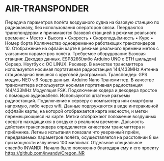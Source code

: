 # AIR-TRANSPONDER
Передача параметров полёта воздушного судна на базовую станцию по радиоканалу, без использования операторов связи. 
Пеердаются транспондером и принимаются базовой станцией в режиме реального времени: 
  •	Место
  •	Высота
  •	Скорость
  •	Скороподъёмность
  •	Курс
  •	Номер борта
Колличество одновременно работающих транспондеров 10.
Отображение на офлайн карте в режиме реального времени меток с указанием параметров полёта.
Требуемое оборудование
  Базовая станция:
    Декодер данных. ESP8266(либо Arduino UNO с ETH шильдом)
    Сервер. Ноутбук с ОС LINUX.
    Ресивер. В качестве трансмиттера используется носимая портативная радиостанция 144/433MHz
    Антенна стационарная внешняя с круговой диаграммой. 
  Транспондер:
    GPS модуль NEO v.6
    Кодер данных. Arduino Nano
    Трансмиттер. В качестве трансмиттера используется носимая портативная радиостанция 144/433MHz
Модуляция FSK.
Подключение кодера и декодера простое с помощью аудиокабеля. Используются штатные разъемы радиостанций.
Подключение к серверу с компьютера или смартфона напрямую, либо через wifi. Данные подгружаются в виде интеракивной оффлайн карты, на которой отображается карта месности, и метки перемещающиеся на карте. Метки отображают положение воздушных средств находящихся в воздухе в реальном времени. Дальность действия транспондера определяется качеством трансмиттера и приёмника. Летные испытания показали что уверенный приём, передаваемых параметров полёта, осуществляется на расстоянии 8 км при мощности излучения 100 милливат.
Отдельное специальное спасибо INVANDI. Начало было положенно благодаря ему и его проекту https://github.com/invandy/Oregon_NR
